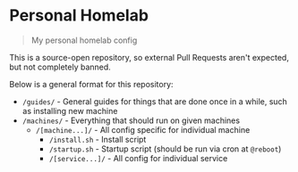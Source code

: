 # Personal Homelab

> My personal homelab config

This is a source-open repository, so external Pull Requests aren't expected, but not completely banned.

Below is a general format for this repository:

- `/guides/` - General guides for things that are done once in a while, such as installing new machine
- `/machines/` - Everything that should run on given machines
  - `/[machine...]/` - All config specific for individual machine
    - `/install.sh` - Install script
    - `/startup.sh` - Startup script (should be run via cron at `@reboot`)
    - `/[service...]/` - All config for individual service
